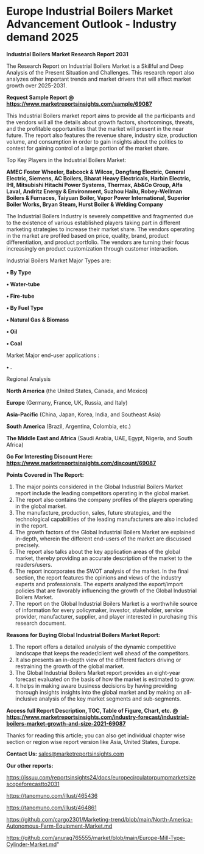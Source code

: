 # Europe Industrial Boilers Market Advancement Outlook - Industry demand 2025

<strong>Industrial Boilers Market Research Report 2031</strong>

The Research Report on Industrial Boilers Market is a Skillful and Deep Analysis of the Present Situation and Challenges. This research report also analyzes other important trends and market drivers that will affect market growth over 2025-2031.

<strong>Request Sample Report @ <a href=https://www.marketreportsinsights.com/sample/69087>https://www.marketreportsinsights.com/sample/69087</a></strong>

This Industrial Boilers market report aims to provide all the participants and the vendors will all the details about growth factors, shortcomings, threats, and the profitable opportunities that the market will present in the near future. The report also features the revenue share, industry size, production volume, and consumption in order to gain insights about the politics to contest for gaining control of a large portion of the market share.

Top Key Players in the Industrial Boilers Market:

<strong>AMEC Foster Wheeler, Babcock & Wilcox, Dongfang Electric, General Electric, Siemens, AC Boilers, Bharat Heavy Electricals, Harbin Electric, IHI, Mitsubishi Hitachi Power Systems, Thermax, Ab&Co Group, Alfa Laval, Andritz Energy & Environment, Suzhou Hailu, Robey-Wellman Boilers & Furnaces, Taiyuan Boiler, Vapor Power International, Superior Boiler Works, Bryan Steam, Hurst Boiler & Welding Company</strong>

The Industrial Boilers Industry is severely competitive and fragmented due to the existence of various established players taking part in different marketing strategies to increase their market share. The vendors operating in the market are profiled based on price, quality, brand, product differentiation, and product portfolio. The vendors are turning their focus increasingly on product customization through customer interaction.

Industrial Boilers Market Major Types are:

<strong>• By Type

• Water-tube

• Fire-tube

• By Fuel Type

• Natural Gas & Biomass

• Oil

• Coal</strong>

Market Major end-user applications :

<strong>• .</strong>

Regional Analysis

</u><strong><b>North America</b></strong> (the United States, Canada, and Mexico)

<strong><b>Europe </b></strong>(Germany, France, UK, Russia, and Italy)

<strong><b>Asia-Pacific</b></strong> (China, Japan, Korea, India, and Southeast Asia)

<strong><b>South America</b></strong> (Brazil, Argentina, Colombia, etc.)

<strong><b>The Middle East and Africa</b></strong> (Saudi Arabia, UAE, Egypt, Nigeria, and South Africa)

<strong>Go For Interesting Discount Here: <a href=https://www.marketreportsinsights.com/discount/69087>https://www.marketreportsinsights.com/discount/69087</a></strong>

<strong>Points Covered in The Report:</strong>
<ol>
  <li>The major points considered in the Global Industrial Boilers Market report include the leading competitors operating in the global market.</li>
  <li>The report also contains the company profiles of the players operating in the global market.</li>
  <li>The manufacture, production, sales, future strategies, and the technological capabilities of the leading manufacturers are also included in the report.</li>
  <li>The growth factors of the Global Industrial Boilers Market are explained in-depth, wherein the different end-users of the market are discussed precisely.</li>
  <li>The report also talks about the key application areas of the global market, thereby providing an accurate description of the market to the readers/users.</li>
  <li>The report incorporates the SWOT analysis of the market. In the final section, the report features the opinions and views of the industry experts and professionals. The experts analyzed the export/import policies that are favorably influencing the growth of the Global Industrial Boilers Market.</li>
  <li>The report on the Global Industrial Boilers Market is a worthwhile source of information for every policymaker, investor, stakeholder, service provider, manufacturer, supplier, and player interested in purchasing this research document.</li>
</ol>
<strong>Reasons for Buying Global Industrial Boilers Market Report:</strong>

<ol>
  <li>The report offers a detailed analysis of the dynamic competitive landscape that keeps the reader/client well ahead of the competitors.</li>
  <li>It also presents an in-depth view of the different factors driving or restraining the growth of the global market.</li>
  <li>The Global Industrial Boilers Market report provides an eight-year forecast evaluated on the basis of how the market is estimated to grow.</li>
  <li>It helps in making aware business decisions by having providing thorough insights insights into the global market and by making an all-inclusive analysis of the key market segments and sub-segments.</li>
</ol>
<strong>Access full Report Description, TOC, Table of Figure, Chart, etc. @ <a href=https://www.marketreportsinsights.com/industry-forecast/industrial-boilers-market-growth-and-size-2021-69087>https://www.marketreportsinsights.com/industry-forecast/industrial-boilers-market-growth-and-size-2021-69087</a></strong>


Thanks for reading this article; you can also get individual chapter wise section or region wise report version like Asia, United States, Europe.

<strong>Contact Us:</strong>
sales@marketreportsinsights.com

<strong>Our other reports:</strong>

<a href=https://issuu.com/reportsinsights24/docs/europecirculatorpumpmarketsizescopeforecastto2031>https://issuu.com/reportsinsights24/docs/europecirculatorpumpmarketsizescopeforecastto2031</a>

<a href=https://tanomuno.com/illust/465436>https://tanomuno.com/illust/465436</a>

<a href=https://tanomuno.com/illust/464861>https://tanomuno.com/illust/464861</a>

<a href=https://github.com/cargo2301/Marketing-trend/blob/main/North-America-Autonomous-Farm-Equipment-Market.md>https://github.com/cargo2301/Marketing-trend/blob/main/North-America-Autonomous-Farm-Equipment-Market.md</a>

<a href=https://github.com/anurag765555/market/blob/main/Europe-Mill-Type-Cylinder-Market.md>https://github.com/anurag765555/market/blob/main/Europe-Mill-Type-Cylinder-Market.md</a>"

